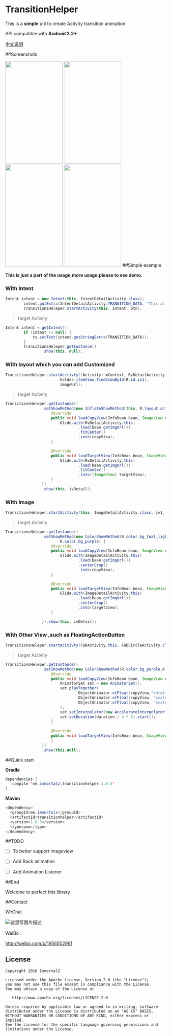 # TransitionHelper

This is a **simple** util to create Activity transition animation

API compatible with <b>Android 2.2+</b>


[中文说明](http://immortalz.me/859.html)

##Screenshots

<img src="screenshots/image.gif" width="180" height="320">
<img src="screenshots/recyclerview.gif" width="180" height="320">
<img src="screenshots/button.gif" width="180" height="320">
<img src="screenshots/fab.gif" width="180" height="320">
##Simple example

**This is just a part of the usage,more usage,please to see demo.**


### With Intent ###

```java
Intent intent = new Intent(this, IntentDetailActivity.class);
        intent.putExtra(IntentDetailActivity.TRANSITION_DATA, "This is immortalZ");
        TransitionsHeleper.startActivity(this, intent, btn);
```

>target Activity



```java
Intent intent = getIntent();
        if (intent != null) {
            tv.setText(intent.getStringExtra(TRANSITION_DATA));
        }
        TransitionsHeleper.getInstance()
                .show(this, null);
```


### With layout which you can add Customized ###

```java
TransitionsHeleper.startAcitivty((Activity) mContext, RvDetailActivity.class,
                        holder.itemView.findViewById(R.id.iv1),
                        imageUrl);
```

>target Activity



```java
TransitionsHeleper.getInstance()
                .setShowMethod(new InflateShowMethod(this, R.layout.activity_rv_inflate) {
                    @Override
                    public void loadCopyView(InfoBean bean, ImageView copyView) {
                        Glide.with(RvDetailActivity.this)
                                .load(bean.getImgUrl())
                                .fitCenter()
                                .into(copyView);
                    }

                    @Override
                    public void loadTargetView(InfoBean bean, ImageView targetView) {
                        Glide.with(RvDetailActivity.this)
                                .load(bean.getImgUrl())
                                .fitCenter()
                                .into((ImageView) targetView);
                    }
                })
                .show(this, ivDetail);
```

### With Image ###

```java
TransitionsHeleper.startAcitivty(this, ImageDetailActivity.class, iv1, imgUrl);
```
> target Activity

```java
TransitionsHeleper.getInstance()
                .setShowMethod(new ColorShowMethod(R.color.bg_teal_light,
                        R.color.bg_purple) {
                    @Override
                    public void loadCopyView(InfoBean bean, ImageView copyView) {
                        Glide.with(ImageDetailActivity.this)
                                .load(bean.getImgUrl())
                                .centerCrop()
                                .into(copyView);
                    }

                    @Override
                    public void loadTargetView(InfoBean bean, ImageView targetView) {
                        Glide.with(ImageDetailActivity.this)
                                .load(bean.getImgUrl())
                                .centerCrop()
                                .into(targetView);
                    }

                }).show(this, ivDetail);
```

### With Other View ,such as FloatingActionButton ###

```java
TransitionsHeleper.startAcitivty(FabActivity.this, FabCircleActivity.class, btnCircle);
```
> target Activity

```java
TransitionsHeleper.getInstance()
                .setShowMethod(new ColorShowMethod(R.color.bg_purple,R.color.bg_teal) {
                    @Override
                    public void loadCopyView(InfoBean bean, ImageView copyView) {
                        AnimatorSet set = new AnimatorSet();
                        set.playTogether(
                                ObjectAnimator.ofFloat(copyView,"rotation",0,180),
                                ObjectAnimator.ofFloat(copyView, "scaleX", 1, 0),
                                ObjectAnimator.ofFloat(copyView, "scaleY", 1, 0)
                        );
                        set.setInterpolator(new AccelerateInterpolator());
                        set.setDuration(duration / 4 * 5).start();
                    }
                    
                    @Override
                    public void loadTargetView(InfoBean bean, ImageView targetView) {
                    }
                })
                .show(this,null);
```

##Quick start


**Gradle**

```java
dependencies {
   compile 'me.immortalz:transitionhelper:1.0.4'
}
```

**Maven**

```java
<dependency>
  <groupId>me.immortalz</groupId>
  <artifactId>transitionhelper</artifactId>
  <version>1.0.3</version>
  <type>pom</type>
</dependency>
```

##TODO


- [ ] To better support imageview

- [ ] Add Back animation

- [ ] Add Animation Listener

##End


Welcome to perfect this library .

##Contact

WeChat

![这里写图片描述](http://img.blog.csdn.net/20161007100121713)

WeiBo：

http://weibo.com/u/1956502961

## License
```
Copyright 2016 ImmortalZ

Licensed under the Apache License, Version 2.0 (the "License");
you may not use this file except in compliance with the License.
You may obtain a copy of the License at

   http://www.apache.org/licenses/LICENSE-2.0

Unless required by applicable law or agreed to in writing, software
distributed under the License is distributed on an "AS IS" BASIS,
WITHOUT WARRANTIES OR CONDITIONS OF ANY KIND, either express or implied.
See the License for the specific language governing permissions and
limitations under the License.
```